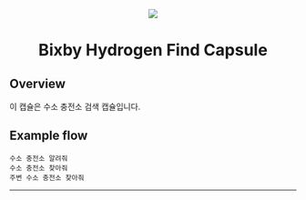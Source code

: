 <p align="Center">
  <img src="https://bixbydevelopers.com/dev/docs-assets/resources/dev-guide/bixby_logo_github-11221940070278028369.png">
  <br/>
  <h1 align="Center">Bixby Hydrogen Find Capsule</h1>
</p>

## Overview

이 캡슐은 수소 충전소 검색 캡슐입니다.

## Example flow

```
수소 충전소 알려줘
수소 충전소 찾아줘
주변 수소 충전소 찾아줘
```
---
